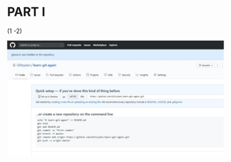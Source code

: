 # PART I

<div>(1 -2)</div>

![alt github-I-create-remote-repo](../snapshots/github-I-create-remote-repo.JPG)
